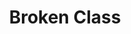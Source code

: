 ---
pid: LLG129
title: Broken Class
location_transcription: City Hall
zipcode: '19130'
outside_phl: 
neighborhood: Art Museum,Francisville
age: '14'
age_range: 13-19
instagram: 
image_file_name: LLG_129.jpg
proposal_transcription: 
topic: Class Structure,Education,Violence
topic_summary: 0, 0, 0
type: Sculpture Statue
keywords_other: schools, books, hands, hands reaching
credit: Asaf Lebovic
image_labels: 
twitter: asaflbvc
facebook: 
permalink: "/monuments/llg129/"
layout: item-page
---